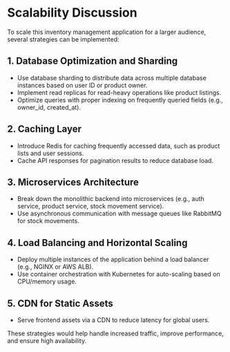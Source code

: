 # Scalability Discussion

To scale this inventory management application for a larger audience, several strategies can be implemented:

## 1. Database Optimization and Sharding
- Use database sharding to distribute data across multiple database instances based on user ID or product owner.
- Implement read replicas for read-heavy operations like product listings.
- Optimize queries with proper indexing on frequently queried fields (e.g., owner_id, created_at).

## 2. Caching Layer
- Introduce Redis for caching frequently accessed data, such as product lists and user sessions.
- Cache API responses for pagination results to reduce database load.

## 3. Microservices Architecture
- Break down the monolithic backend into microservices (e.g., auth service, product service, stock movement service).
- Use asynchronous communication with message queues like RabbitMQ for stock movements.

## 4. Load Balancing and Horizontal Scaling
- Deploy multiple instances of the application behind a load balancer (e.g., NGINX or AWS ALB).
- Use container orchestration with Kubernetes for auto-scaling based on CPU/memory usage.

## 5. CDN for Static Assets
- Serve frontend assets via a CDN to reduce latency for global users.

These strategies would help handle increased traffic, improve performance, and ensure high availability.

